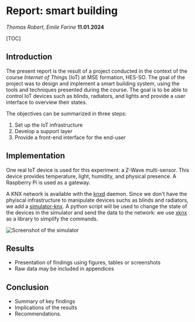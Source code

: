 # Report: smart building

_Thomas Robert, Emile Farine_
**11.01.2024**

[TOC]

## Introduction

The present report is the result of a project conducted in the context of the course _Internet of Things_ (IoT) at MSE formation, HES-SO. The goal of the project was to design and implement a smart building system, using the tools and techniques presented during the course. The goal is to be able to control IoT devices such as blinds, radiators, and lights and provide a user interface to overview their states.

The objectives can be summarized in three steps:

1. Set up the IoT infrastructure
2. Develop a support layer
3. Provide a front-end interface for the end-user

## Implementation

One real IoT device is used for this experiment: a Z-Wave multi-sensor. This device provides temperature, light, humidity, and physical presence. A Raspberry Pi is used as a gateway.

A KNX network is available with the [knxd](https://github.com/knxd/knxd) daemon. Since we don't have the phyiscal infrastructure to manipulate devices suchs as blinds and radiators, we add a [simulator-knx](https://github.com/isisdaude/simulator-knx). A python script will be used to change the state of the devices in the simulator and send the data to the network: we use [xknx](https://github.com/XKNX/xknx) as a library to simplify the commands.

![Screenshot of the simulator](report-assets/simulator-knx.png)

## Results

- Presentation of findings using figures, tables or screenshots
- Raw data may be included in appendices

## Conclusion

- Summary of key findings
- Implications of the results
- Recommendations.
